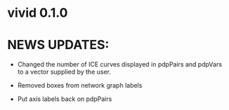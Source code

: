 # vivid 0.1.0

# NEWS UPDATES: 


* Changed the number of ICE curves displayed in pdpPairs and pdpVars to a vector supplied by the user.

* Removed boxes from network graph labels

* Put axis labels back on pdpPairs

